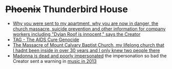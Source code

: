 # ~~Phoenix~~ Thunderbird House

* [Why you were sent to my apartment, why you are now in danger, the church massacre, suicide prevention and other information for company workers including "Dylan Roof is innocent," says the Creator](https://github.com/9413d5ff2a0b4f237a264010b65350e7/TAG/blob/master/PHB33/README.md)
* [TAG - The AIDS Cure Genocide](https://github.com/9413d5ff2a0b4f237a264010b65350e7/TAG)
* [The Massacre of Mount Calvary Baptist Church, my lifelong church that I hadnt been inside in over 30 years and I only knew two people there](https://github.com/9413d5ff2a0b4f237a264010b65350e7/TAG/POW/MCBC)
* [Madonna is dead and poorly impersonated](https://github.com/9413d5ff2a0b4f237a264010b65350e7/TAG/blob/master/hotels/Celebrity/README.md) the impersonation so bad the Creator sent a warning in [music in 2013](https://on.soundcloud.com/cfDnu)
